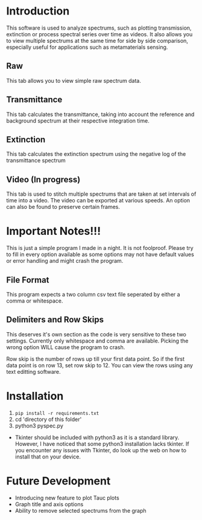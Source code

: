 # Introduction
This software is used to analyze spectrums, such as plotting transmission, extinction or process spectral series over time as videos. It also allows you to view multiple spectrums at the same time for side by side comparison, especially useful for applications such as metamaterials sensing.

## Raw
This tab allows you to view simple raw spectrum data.

## Transmittance
This tab calculates the transmittance, taking into account the reference and background spectrum at their respective integration time.

## Extinction
This tab calculates the extinction spectrum using the negative log of the transmittance spectrum

## Video (In progress)
This tab is used to stitch multiple spectrums that are taken at set intervals of time into a video. The video can be exported at various speeds. An option can also be found to preserve certain frames.

# Important Notes!!!
This is just a simple program I made in a night. It is not foolproof. Please try to fill in every option available as some options may not have default values or error handling and might crash the program.

## File Format
This program expects a two column csv text file seperated by either a comma or whitespace.

## Delimiters and Row Skips
This deserves it's own section as the code is very sensitive to these two settings. Currently only whitespace and comma are available. Picking the wrong option WILL cause the program to crash.

Row skip is the number of rows up till your first data point. So if the first data point is on row 13, set row skip to 12. You can view the rows using any text editting software.

# Installation
1. `pip install -r requirements.txt`
2. cd 'directory of this folder'
3. python3 pyspec.py

- Tkinter should be included with python3 as it is a standard library. However, I have noticed that some python3 installation lacks tkinter. If you encounter any issues with Tkinter, do look up the web on how to install that on your device.

# Future Development
- Introducing new feature to plot Tauc plots
- Graph title and axis options
- Ability to remove selected spectrums from the graph
